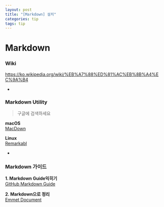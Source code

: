 ```yaml
---
layout: post
title: "[Markdown] 설치"
categories: tip
tags: tip
---
```


# Markdown


### Wiki  

<https://ko.wikipedia.org/wiki/%EB%A7%88%ED%81%AC%EB%8B%A4%EC%9A%B4>

-

### Markdown Utility

> 구글에 검색하세요

**macOS**  
[MacDown](http://macdown.uranusjr.com/)

**Linux**  
[Remarkabl](https://remarkableapp.github.io/linux.html)

-

### Markdown 가이드

**1. Markdown Guide익히기**  
[GitHub Markdown Guide](https://guides.github.com/features/mastering-markdown/)  

**2. Markdown으로 정리**  
[Emmet Document](http://docs.emmet.io/abbreviations/syntax/)  